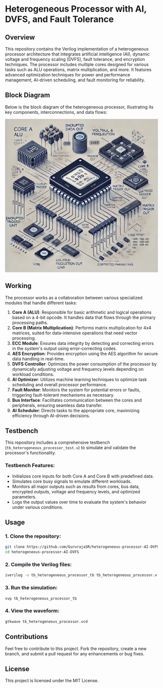 # Heterogeneous Processor with AI, DVFS, and Fault Tolerance

## Overview

This repository contains the Verilog implementation of a heterogeneous processor architecture that integrates artificial intelligence (AI), dynamic voltage and frequency scaling (DVFS), fault tolerance, and encryption techniques. The processor includes multiple cores designed for various tasks such as ALU operations, matrix multiplication, and more. It features advanced optimization techniques for power and performance management, AI-driven scheduling, and fault monitoring for reliability.

## Block Diagram

Below is the block diagram of the heterogeneous processor, illustrating its key components, interconnections, and data flows:

![Heterogeneous Processor Block Diagram](https://github.com/GururajaSR/heterogeneous-processor-AI-DVFS/blob/main/diagrams.jpeg)

## Working

The processor works as a collaboration between various specialized modules that handle different tasks:
1. **Core A (ALU)**: Responsible for basic arithmetic and logical operations based on a 4-bit opcode. It handles data that flows through the primary processing paths.
2. **Core B (Matrix Multiplication)**: Performs matrix multiplication for 4x4 matrices, suited for data-intensive operations that need vector processing.
3. **ECC Module**: Ensures data integrity by detecting and correcting errors in the system's output using error-correcting codes.
4. **AES Encryption**: Provides encryption using the AES algorithm for secure data handling in real-time.
5. **DVFS Controller**: Optimizes the power consumption of the processor by dynamically adjusting voltage and frequency levels depending on workload conditions.
6. **AI Optimizer**: Utilizes machine learning techniques to optimize task scheduling and overall processor performance.
7. **Fault Monitor**: Monitors the system for potential errors or faults, triggering fault-tolerant mechanisms as necessary.
8. **Bus Interface**: Facilitates communication between the cores and peripherals, ensuring seamless data transfer.
9. **AI Scheduler**: Directs tasks to the appropriate core, maximizing efficiency through AI-driven decisions.

## Testbench

This repository includes a comprehensive testbench (`tb_heterogeneous_processor_test.v`) to simulate and validate the processor's functionality.

### Testbench Features:
- Initializes core inputs for both Core A and Core B with predefined data.
- Simulates core busy signals to emulate different workloads.
- Monitors all major outputs such as results from cores, bus data, encrypted outputs, voltage and frequency levels, and optimized parameters.
- Logs the output values over time to evaluate the system's behavior under various conditions.

## Usage

### 1. Clone the repository:
```bash
git clone https://github.com/GururajaSR/heterogeneous-processor-AI-DVFS.git
cd heterogeneous-processor-AI-DVFS
```

### 2. Compile the Verilog files:
```bash
iverilog -o tb_heterogeneous_processor_tb tb_heterogeneous_processor.v core_a.v core_b.v ecc.v aes_encrypt.v dvfs_controller.v ai_optimizer.v fault_monitor.v bus_interface.v heterogeneous_processor.v ai_scheduler.v
```

### 3. Run the simulation:
```bash
vvp tb_heterogeneous_processor_tb
```

### 4. View the waveform:
```bash
gtkwave tb_heterogeneous_processor.vcd
```
## Contributions
Feel free to contribute to this project. Fork the repository, create a new branch, and submit a pull request for any enhancements or bug fixes.

## License
This project is licensed under the MIT License. 
